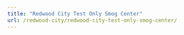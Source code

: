 ```yaml
---
title: "Redwood City Test Only Smog Center"
url: /redwood-city/redwood-city-test-only-smog-center/
---
```

